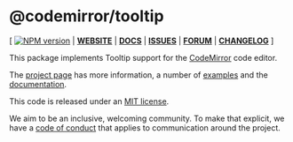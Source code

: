 # @codemirror/tooltip

[ [![NPM version](https://img.shields.io/npm/v/@codemirror/next.svg)](https://www.npmjs.org/package/@codemirror/tooltip) | [**WEBSITE**](https://codemirror.net/6/) | [**DOCS**](https://codemirror.net/6/docs/ref/#tooltip) | [**ISSUES**](https://github.com/codemirror/codemirror.next/issues) | [**FORUM**](https://discuss.codemirror.net/c/next/) | [**CHANGELOG**](https://github.com/codemirror/tooltip/blob/main/CHANGELOG.md) ]

This package implements Tooltip support for the
[CodeMirror](https://codemirror.net/6/) code editor.

The [project page](https://codemirror.net/6/) has more information, a
number of [examples](https://codemirror.net/6/examples/) and the
[documentation](https://codemirror.net/6/docs/).

This code is released under an
[MIT license](https://github.com/codemirror/tooltip/tree/main/LICENSE).

We aim to be an inclusive, welcoming community. To make that explicit,
we have a [code of
conduct](http://contributor-covenant.org/version/1/1/0/) that applies
to communication around the project.
